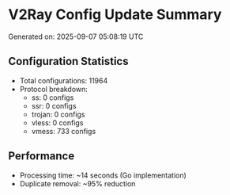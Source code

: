 # V2Ray Config Update Summary
Generated on: 2025-09-07 05:08:19 UTC

## Configuration Statistics
- Total configurations: 11964
- Protocol breakdown:
  - ss: 0 configs
  - ssr: 0 configs
  - trojan: 0 configs
  - vless: 0 configs
  - vmess: 733 configs

## Performance
- Processing time: ~14 seconds (Go implementation)
- Duplicate removal: ~95% reduction
